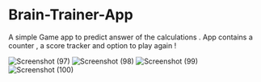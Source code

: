 # Brain-Trainer-App

A simple Game app to predict answer of the calculations . App contains a counter , a score tracker and option to play again !


![Screenshot (97)](https://user-images.githubusercontent.com/68580881/105669610-a30dd500-5f05-11eb-9e49-b2e68023d87a.png)
![Screenshot (98)](https://user-images.githubusercontent.com/68580881/105669613-a4d79880-5f05-11eb-99d7-3f0bd57a3c85.png)
![Screenshot (99)](https://user-images.githubusercontent.com/68580881/105669614-a5702f00-5f05-11eb-80f4-34248a925102.png)
![Screenshot (100)](https://user-images.githubusercontent.com/68580881/105669618-a608c580-5f05-11eb-850d-816e2b04c32a.png)
